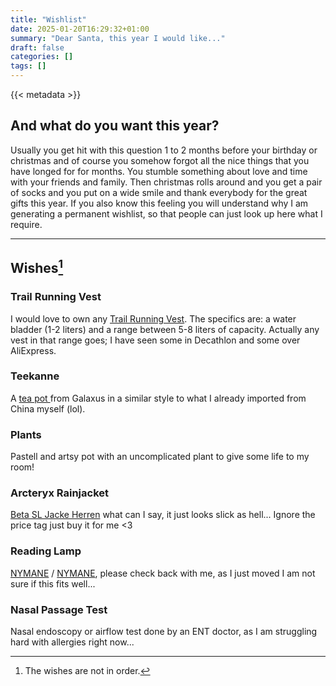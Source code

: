 ```yaml
---
title: "Wishlist"
date: 2025-01-20T16:29:32+01:00
summary: "Dear Santa, this year I would like..."
draft: false
categories: []
tags: []
---
```


{{< metadata >}}

## And what do you want this year?

Usually you get hit with this question 1 to 2 months before your birthday or christmas and of course you somehow forgot all the nice things that you have longed for for months. You stumble something about love and time with your friends and family. Then christmas rolls around and you get a pair of socks and you put on a wide smile and thank everybody for the great gifts this year. If you also know this feeling you will understand why I am generating a permanent wishlist, so that people can just look up here what I require.

---

## Wishes[^1]

### Trail Running Vest

I would love to own any [Trail Running Vest](https://ultraspire.com/products/alpha-6-0-race-vest/?subId1=irfbgoutdoorhydrationpacks). The specifics are: a water bladder (1-2 liters) and a range between 5-8 liters of capacity. Actually any vest in that range goes; I have seen some in Decathlon and some over AliExpress.

### Teekanne

A [tea pot ](https://www.galaxus.ch/de/s2/product/bredemeijer-jang-080-l-teekanne-9968623) from Galaxus in a similar style to what I already imported from China myself (lol).

### Plants

Pastell and artsy pot with an uncomplicated plant to give some life to my room!

### Arcteryx Rainjacket

[Beta SL Jacke Herren](https://arcteryx.com/ch/de/shop/mens/beta-sl-jacket-9684?cmpid=pm%7Cmult%7Cperf%7Cgoogle%7CArc%27teryx_Google-PMAX_S22_Performance_BOF_R%3AEMEA_C%3ACH_L%3AEN&utm_source=google&utm_medium=pm%7Cmult%7Cperf&utm_campaign=Arc%27teryx_Google-PMAX_S22_Performance_BOF_R%3AEMEA_C%3ACH_L%3AEN&gclsrc=aw.ds&utm_source=google&utm_medium=cpc&utm_campaign=brand&gad_source=1&gclid=Cj0KCQiA4-y8BhC3ARIsAHmjC_EfX3-eO9dLybgwe2Um7L4RvcabLiWdo2l3e-TOW0P7yPo20Hze8KoaAleKEALw_wcB) what can I say, it just looks slick as hell... Ignore the price tag just buy it for me <3

### Reading Lamp

[NYMANE](https://www.ikea.com/ch/en/p/nymane-floor-reading-lamp-anthracite-50429198/) / [NYMANE](https://www.ikea.com/ch/en/p/nymane-floor-lamp-with-3-spot-anthracite-80477734/), please check back with me, as I just moved I am not sure if this fits well...

### Nasal Passage Test

Nasal endoscopy or airflow test done by an ENT doctor, as I am struggling hard with allergies right now...

<!-- ### 3x Gym Mikrofaser Towel
[80cm x 130cm towel](https://www.decathlon.ch/en/p/serviette-de-bain-microfibre-coral-taille-l-80-x-130-cm/_/R-p-158325?mc=8387956&gad_source=1&gclid=CjwKCAiA-ty8BhA_EiwAkyoa3w3xPvHxeVt8qmCrcYqyKPFkM49U3o-lr_s7RFB8DUTX7wPqtEe3gRoCI2IQAvD_BwE&utm_campaign=ch_t-perf_ct-pmax_n-watersport-accessory_ts-gen_f-cv_o-roas_spu-wat_pnl-ecom_l-en_pp-gads_bm-roa_pr-cpc_at-kwd_&utm_medium=cpc&utm_source=google) so that I can cover the machine and have a towel for several sessions per week. 
-->
<!-- 
### 12x Underwear
Either [normal](https://www.zalando.ch/pier-one-7-pack-boxershorts-pi982o054-q11.html) or proper briefs (black, white, gray) that make your booty pop. All of them in the same color, please!! -->

[^1]: The wishes are not in order.
